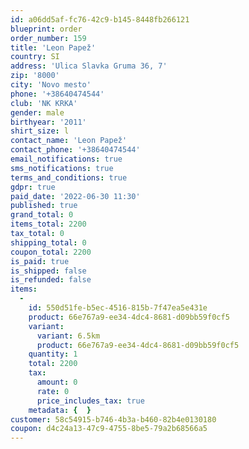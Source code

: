 ```yaml
---
id: a06dd5af-fc76-42c9-b145-8448fb266121
blueprint: order
order_number: 159
title: 'Leon Papež'
country: SI
address: 'Ulica Slavka Gruma 36, 7'
zip: '8000'
city: 'Novo mesto'
phone: '+38640474544'
club: 'NK KRKA'
gender: male
birthyear: '2011'
shirt_size: l
contact_name: 'Leon Papež'
contact_phone: '+38640474544'
email_notifications: true
sms_notifications: true
terms_and_conditions: true
gdpr: true
paid_date: '2022-06-30 11:30'
published: true
grand_total: 0
items_total: 2200
tax_total: 0
shipping_total: 0
coupon_total: 2200
is_paid: true
is_shipped: false
is_refunded: false
items:
  -
    id: 550d51fe-b5ec-4516-815b-7f47ea5e431e
    product: 66e767a9-ee34-4dc4-8681-d09bb59f0cf5
    variant:
      variant: 6.5km
      product: 66e767a9-ee34-4dc4-8681-d09bb59f0cf5
    quantity: 1
    total: 2200
    tax:
      amount: 0
      rate: 0
      price_includes_tax: true
    metadata: {  }
customer: 58c54915-b746-4b3a-b460-82b4e0130180
coupon: d4c24a13-47c9-4755-8be5-79a2b68566a5
---
```

